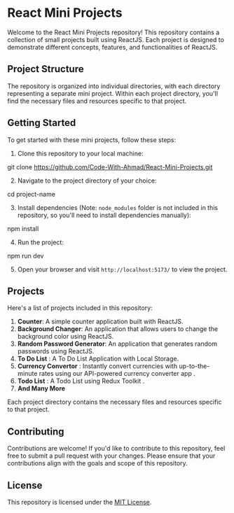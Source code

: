 # React Mini Projects

Welcome to the React Mini Projects repository! This repository contains a collection of small projects built using ReactJS. Each project is designed to demonstrate different concepts, features, and functionalities of ReactJS.

## Project Structure

The repository is organized into individual directories, with each directory representing a separate mini project. Within each project directory, you'll find the necessary files and resources specific to that project.

## Getting Started

To get started with these mini projects, follow these steps:

1. Clone this repository to your local machine:

git clone https://github.com/Code-With-Ahmad/React-Mini-Projects.git

2. Navigate to the project directory of your choice:

cd project-name

3. Install dependencies (Note: `node_modules` folder is not included in this repository, so you'll need to install dependencies manually):

npm install

4. Run the project:

npm run dev

5. Open your browser and visit `http://localhost:5173/` to view the project.

## Projects

Here's a list of projects included in this repository:

1. **Counter**: A simple counter application built with ReactJS.
2. **Background Changer**: An application that allows users to change the background color using ReactJS.
3. **Random Password Generator**: An application that generates random passwords using ReactJS.
4. **To Do List** : A To Do List Application with Local Storage.
5. **Currency Convertor** : Instantly convert currencies with up-to-the-minute rates using our API-powered currency converter app .
6. **Todo List** : A Todo List using Redux Toolkit .
7. **And Many More**


Each project directory contains the necessary files and resources specific to that project.

## Contributing

Contributions are welcome! If you'd like to contribute to this repository, feel free to submit a pull request with your changes. Please ensure that your contributions align with the goals and scope of this repository.

## License

This repository is licensed under the [MIT License](LICENSE).
